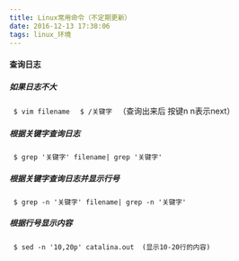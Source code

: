 ```yaml
---
title: Linux常用命令（不定期更新）
date: 2016-12-13 17:38:06
tags: linux_环境
---
```


<h4>查询日志</h4>
<h5>如果日志不大</h5>
    <code> $ vim filename </code>
    <code> $ /关键字 </code>
   （查询出来后 按键n  n表示next）

<h5>根据关键字查询日志</h5>  
    <code> $ grep '关键字' filename| grep '关键字' </code>
<!--more-->

<h5>根据关键字查询日志并显示行号</h5>
    <code> $ grep -n '关键字' filename| grep -n '关键字' </code>

<h5>根据行号显示内容</h5>
    <code> $ sed -n '10,20p' catalina.out  (显示10-20行的内容) </code>
